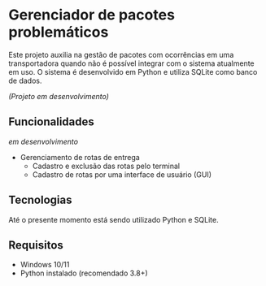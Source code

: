 # Gerenciador de pacotes problemáticos

Este projeto auxilia na gestão de pacotes com ocorrências em uma transportadora quando não é possível integrar com o sistema atualmente em uso. O sistema é desenvolvido em Python e utiliza SQLite como banco de dados.

_(Projeto em desenvolvimento)_

## Funcionalidades
*em desenvolvimento*  
- Gerenciamento de rotas de entrega
  - Cadastro e exclusão das rotas pelo terminal
  - Cadastro de rotas por uma interface de usuário (GUI)

## Tecnologias
Até o presente momento está sendo utilizado Python e SQLite.

## Requisitos
- Windows 10/11
- Python instalado (recomendado 3.8+)


